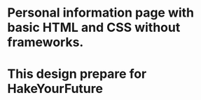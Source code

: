 # Personal information page with basic HTML and CSS without frameworks.

# This design prepare for HakeYourFuture